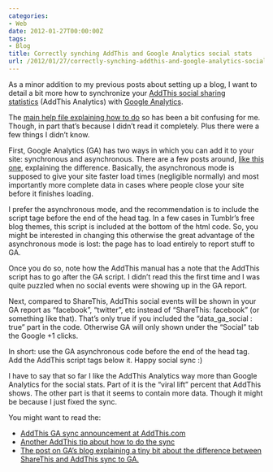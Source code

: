 ```yaml
---
categories:
- Web
date: 2012-01-27T00:00:00Z
tags:
- Blog
title: Correctly synching AddThis and Google Analytics social stats
url: /2012/01/27/correctly-synching-addthis-and-google-analytics-social
---
```


<p>As a minor addition to my previous posts about setting up a blog, I want to detail a bit more how to synchronize your <a href="http://www.addthis.com/analytics">AddThis social sharing statistics</a> (AddThis Analytics) with <a href="http://www.google.com/analytics/">Google Analytics</a>.</p>
<p>The <a href="http://www.addthis.com/help/google-analytics-integration#social">main help file explaining how to do</a> so has been a bit confusing for me. Though, in part that&#8217;s because I didn&#8217;t read it completely. Plus there were a few things I didn&#8217;t know.</p>
<p>First, Google Analytics (GA) has two ways in which you can add it to your site: synchronous and asynchronous. There are a few posts around, <a href="http://blog.httpwatch.com/2010/07/29/asynchronous-google-analytics-is-better-but-not-faster/">like this one</a>, explaining the difference. Basically, the asynchronous mode is supposed to give your site faster load times (negligible normally) and most importantly more complete data in cases where people close your site before it finishes loading.</p>
<p>I prefer the asynchronous mode, and the recommendation is to include the script tage before the end of the head tag. In a few cases in Tumblr&#8217;s free blog themes, this script is included at the bottom of the html code. So, you might be interested in changing this otherwise the great advantage of the asynchronous mode is lost: the page has to load entirely to report stuff to GA.</p>
<p>Once you do so, note how the AddThis manual has a note that the AddThis script has to go after the GA script. I didn&#8217;t read this the first time and I was quite puzzled when no social events were showing up in the GA report.</p>
<p>Next, compared to ShareThis, AddThis social events will be shown in your GA report as &#8220;facebook&#8221;, &#8220;twitter&#8221;, etc instead of &#8220;ShareThis: facebook&#8221; (or something like that). That&#8217;s only true if you included the &#8220;data_ga_social&#160;: true&#8221; part in the code. Otherwise GA will only shown under the &#8220;Social&#8221; tab the Google +1 clicks. </p>
<p>In short: use the GA asynchronous code before the end of the head tag. Add the AddThis script tags below it. Happy social sync :)</p>
<p>I have to say that so far I like the AddThis Analytics way more than Google Analytics for the social stats. Part of it is the &#8220;viral lift&#8221; percent that AddThis shows. The other part is that it seems to contain more data. Though it might be because I just fixed the sync.</p>
<p>You might want to read the:</p>
<ul><li><a href="http://www.addthis.com/blog/2011/10/28/addthis-integrates-with-google-social-plugin-analytics/#.Tx9Ms-POzIw">AddThis GA sync announcement at AddThis.com</a></li>
<li><a href="http://www.addthis.com/blog/2011/09/13/add-google-social-tracking/#.Tx9Mt-POzIw">Another AddThis tip about how to do the sync</a></li>
<li><a href="http://analytics.blogspot.com/2011/10/optimize-engagement-with-addthis-and.html">The post on GA&#8217;s blog explaining a tiny bit about the difference between ShareThis and AddThis sync to GA.</a></li>
</ul>
